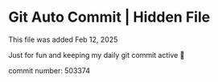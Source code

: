 # Git Auto Commit | Hidden File

This file was added Feb 12, 2025

Just for fun and keeping my daily git commit active 🤪

commit number: 503374
